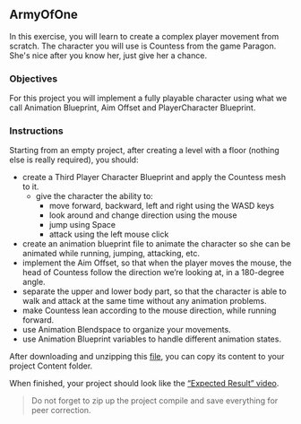 ## ArmyOfOne

In this exercise, you will learn to create a complex player movement from scratch. The character you will use is Countess from the game Paragon. She's nice after you know her, just give her a chance.

### Objectives

For this project you will implement a fully playable character using what we call Animation Blueprint, Aim Offset and PlayerCharacter Blueprint.

### Instructions

Starting from an empty project, after creating a level with a floor (nothing else is really required), you should:

- create a Third Player Character Blueprint and apply the Countess mesh to it.
  - give the character the ability to:
    - move forward, backward, left and right using the WASD keys
    - look around and change direction using the mouse
    - jump using Space
    - attack using the left mouse click
- create an animation blueprint file to animate the character so she can be animated while running, jumping, attacking, etc.
- implement the Aim Offset, so that when the player moves the mouse, the head of Countess follow the direction we’re looking at, in a 180-degree angle.
- separate the upper and lower body part, so that the character is able to walk and attack at the same time without any animation problems.
- make Countess lean according to the mouse direction, while running forward.
- use Animation Blendspace to organize your movements.
- use Animation Blueprint variables to handle different animation states.

After downloading and unzipping this [file](), you can copy its content to your project Content folder.

When finished, your project should look like the [“Expected Result” video](https://youtu.be/sebi5icA1MM).

> Do not forget to zip up the project compile and save everything for peer correction.
